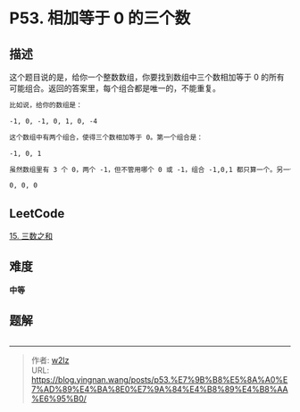 # P53. 相加等于 0 的三个数


<!--more-->

## 描述

这个题目说的是，给你一个整数数组，你要找到数组中三个数相加等于 0 的所有可能组合。返回的答案里，每个组合都是唯一的，不能重复。

```markdown
比如说，给你的数组是：

-1, 0, -1, 0, 1, 0, -4

这个数组中有两个组合，使得三个数相加等于 0。第一个组合是：

-1, 0, 1

虽然数组里有 3 个 0，两个 -1，但不管用哪个 0 或 -1，组合 -1,0,1 都只算一个。另一个有效的组合是：

0, 0, 0
```

## LeetCode

[15. 三数之和](https://leetcode.cn/problems/3sum/description/)

## 难度

**中等**

## 题解

```java

```


---

> 作者: [w2lz](https://github.com/w2lz)  
> URL: https://blog.yingnan.wang/posts/p53.%E7%9B%B8%E5%8A%A0%E7%AD%89%E4%BA%8E0%E7%9A%84%E4%B8%89%E4%B8%AA%E6%95%B0/  


